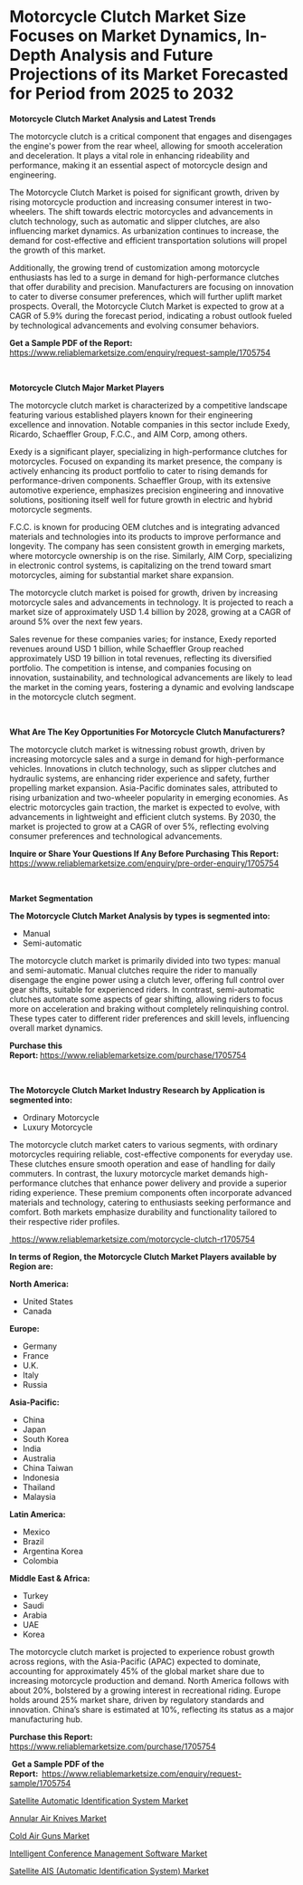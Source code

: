 <p><h1>Motorcycle Clutch Market Size Focuses on Market Dynamics, In-Depth Analysis and Future Projections of its Market Forecasted for Period from 2025 to 2032</h1></p><p><strong>Motorcycle Clutch Market Analysis and Latest Trends</strong></p>
<p><p>The motorcycle clutch is a critical component that engages and disengages the engine's power from the rear wheel, allowing for smooth acceleration and deceleration. It plays a vital role in enhancing rideability and performance, making it an essential aspect of motorcycle design and engineering.</p><p>The Motorcycle Clutch Market is poised for significant growth, driven by rising motorcycle production and increasing consumer interest in two-wheelers. The shift towards electric motorcycles and advancements in clutch technology, such as automatic and slipper clutches, are also influencing market dynamics. As urbanization continues to increase, the demand for cost-effective and efficient transportation solutions will propel the growth of this market.</p><p>Additionally, the growing trend of customization among motorcycle enthusiasts has led to a surge in demand for high-performance clutches that offer durability and precision. Manufacturers are focusing on innovation to cater to diverse consumer preferences, which will further uplift market prospects. Overall, the Motorcycle Clutch Market is expected to grow at a CAGR of 5.9% during the forecast period, indicating a robust outlook fueled by technological advancements and evolving consumer behaviors.</p></p>
<p><strong>Get a Sample PDF of the Report:&nbsp;</strong> <a href="https://www.reliablemarketsize.com/enquiry/request-sample/1705754?utm_campaign=1903&utm_medium=2&utm_source=Github&utm_content=ia&utm_term=27032025&utm_id=motorcycle-clutch">https://www.reliablemarketsize.com/enquiry/request-sample/1705754</a></p>
<p>&nbsp;</p>
<p><strong>Motorcycle Clutch Major Market Players</strong></p>
<p><p>The motorcycle clutch market is characterized by a competitive landscape featuring various established players known for their engineering excellence and innovation. Notable companies in this sector include Exedy, Ricardo, Schaeffler Group, F.C.C., and AIM Corp, among others.</p><p>Exedy is a significant player, specializing in high-performance clutches for motorcycles. Focused on expanding its market presence, the company is actively enhancing its product portfolio to cater to rising demands for performance-driven components. Schaeffler Group, with its extensive automotive experience, emphasizes precision engineering and innovative solutions, positioning itself well for future growth in electric and hybrid motorcycle segments.</p><p>F.C.C. is known for producing OEM clutches and is integrating advanced materials and technologies into its products to improve performance and longevity. The company has seen consistent growth in emerging markets, where motorcycle ownership is on the rise. Similarly, AIM Corp, specializing in electronic control systems, is capitalizing on the trend toward smart motorcycles, aiming for substantial market share expansion.</p><p>The motorcycle clutch market is poised for growth, driven by increasing motorcycle sales and advancements in technology. It is projected to reach a market size of approximately USD 1.4 billion by 2028, growing at a CAGR of around 5% over the next few years.</p><p>Sales revenue for these companies varies; for instance, Exedy reported revenues around USD 1 billion, while Schaeffler Group reached approximately USD 19 billion in total revenues, reflecting its diversified portfolio. The competition is intense, and companies focusing on innovation, sustainability, and technological advancements are likely to lead the market in the coming years, fostering a dynamic and evolving landscape in the motorcycle clutch segment.</p></p>
<p>&nbsp;</p>
<p><strong>What Are The Key Opportunities For Motorcycle Clutch Manufacturers?</strong></p>
<p><p>The motorcycle clutch market is witnessing robust growth, driven by increasing motorcycle sales and a surge in demand for high-performance vehicles. Innovations in clutch technology, such as slipper clutches and hydraulic systems, are enhancing rider experience and safety, further propelling market expansion. Asia-Pacific dominates sales, attributed to rising urbanization and two-wheeler popularity in emerging economies. As electric motorcycles gain traction, the market is expected to evolve, with advancements in lightweight and efficient clutch systems. By 2030, the market is projected to grow at a CAGR of over 5%, reflecting evolving consumer preferences and technological advancements.</p></p>
<p><strong>Inquire or Share Your Questions If Any Before Purchasing This Report:</strong> <a href="https://www.reliablemarketsize.com/enquiry/pre-order-enquiry/1705754?utm_campaign=1903&utm_medium=2&utm_source=Github&utm_content=ia&utm_term=27032025&utm_id=motorcycle-clutch">https://www.reliablemarketsize.com/enquiry/pre-order-enquiry/1705754</a></p>
<p>&nbsp;</p>
<p><strong>Market Segmentation</strong></p>
<p><strong>The Motorcycle Clutch Market Analysis by types is segmented into:</strong></p>
<p><ul><li>Manual</li><li>Semi-automatic</li></ul></p>
<p><p>The motorcycle clutch market is primarily divided into two types: manual and semi-automatic. Manual clutches require the rider to manually disengage the engine power using a clutch lever, offering full control over gear shifts, suitable for experienced riders. In contrast, semi-automatic clutches automate some aspects of gear shifting, allowing riders to focus more on acceleration and braking without completely relinquishing control. These types cater to different rider preferences and skill levels, influencing overall market dynamics.</p></p>
<p><strong>Purchase this Report:&nbsp;</strong><a href="https://www.reliablemarketsize.com/purchase/1705754?utm_campaign=1903&utm_medium=2&utm_source=Github&utm_content=ia&utm_term=27032025&utm_id=motorcycle-clutch">https://www.reliablemarketsize.com/purchase/1705754</a></p>
<p>&nbsp;</p>
<p><strong>The Motorcycle Clutch Market Industry Research by Application is segmented into:</strong></p>
<p><ul><li>Ordinary Motorcycle</li><li>Luxury Motorcycle</li></ul></p>
<p><p>The motorcycle clutch market caters to various segments, with ordinary motorcycles requiring reliable, cost-effective components for everyday use. These clutches ensure smooth operation and ease of handling for daily commuters. In contrast, the luxury motorcycle market demands high-performance clutches that enhance power delivery and provide a superior riding experience. These premium components often incorporate advanced materials and technology, catering to enthusiasts seeking performance and comfort. Both markets emphasize durability and functionality tailored to their respective rider profiles.</p></p>
<p><a href="https://www.reliablemarketsize.com/motorcycle-clutch-r1705754?utm_campaign=1903&utm_medium=2&utm_source=Github&utm_content=ia&utm_term=27032025&utm_id=motorcycle-clutch">&nbsp;https://www.reliablemarketsize.com/motorcycle-clutch-r1705754</a></p>
<p><strong>In terms of Region, the Motorcycle Clutch Market Players available by Region are:</strong></p>
<p>
    <p> <strong> North America: </strong>
        <ul>
            <li>United States</li>
            <li>Canada</li>
        </ul>
        </p> 
    <p> <strong> Europe: </strong>
        <ul>
            <li>Germany</li>
            <li>France</li>
            <li>U.K.</li>
            <li>Italy</li>
            <li>Russia</li>
        </ul>
        </p> 
    <p> <strong> Asia-Pacific: </strong>
        <ul>
            <li>China</li>
            <li>Japan</li>
            <li>South Korea</li>
            <li>India</li>
            <li>Australia</li>
            <li>China Taiwan</li>
            <li>Indonesia</li>
            <li>Thailand</li>
            <li>Malaysia</li>
        </ul>
        </p> 
    <p> <strong> Latin America: </strong>
        <ul>
            <li>Mexico</li>
            <li>Brazil</li>
            <li>Argentina Korea</li>
            <li>Colombia</li>
        </ul>
        </p> 
    <p> <strong> Middle East & Africa: </strong>
        <ul>
            <li>Turkey</li>
            <li>Saudi</li>
            <li>Arabia</li>
            <li>UAE</li>
            <li>Korea</li>
        </ul>
    </p>
    </p>
<p><p>The motorcycle clutch market is projected to experience robust growth across regions, with the Asia-Pacific (APAC) expected to dominate, accounting for approximately 45% of the global market share due to increasing motorcycle production and demand. North America follows with about 20%, bolstered by a growing interest in recreational riding. Europe holds around 25% market share, driven by regulatory standards and innovation. China’s share is estimated at 10%, reflecting its status as a major manufacturing hub.</p></p>
<p><strong>Purchase this Report: </strong><a href="https://www.reliablemarketsize.com/purchase/1705754?utm_campaign=1903&utm_medium=2&utm_source=Github&utm_content=ia&utm_term=27032025&utm_id=motorcycle-clutch">https://www.reliablemarketsize.com/purchase/1705754</a></p>
<p>&nbsp;<strong>Get a Sample PDF of the Report:&nbsp;&nbsp;</strong><a href="https://www.reliablemarketsize.com/enquiry/request-sample/1705754?utm_campaign=1903&utm_medium=2&utm_source=Github&utm_content=ia&utm_term=27032025&utm_id=motorcycle-clutch">https://www.reliablemarketsize.com/enquiry/request-sample/1705754</a></p>
<p><strong></strong></p>
<p><p><a href="https://github.com/hamremunazm4/Market-Research-Report-List-1/blob/main/satellite-automatic-identification-system-market.md?utm_campaign=1903&utm_medium=2&utm_source=Github&utm_content=ia&utm_term=27032025&utm_id=motorcycle-clutch">Satellite Automatic Identification System Market</a></p><p><a href="https://github.com/kirstejuvet/Market-Research-Report-List-1/blob/main/annular-air-knives-market.md?utm_campaign=1903&utm_medium=2&utm_source=Github&utm_content=ia&utm_term=27032025&utm_id=motorcycle-clutch">Annular Air Knives Market</a></p><p><a href="https://github.com/godutetraeva/Market-Research-Report-List-1/blob/main/cold-air-guns-market.md?utm_campaign=1903&utm_medium=2&utm_source=Github&utm_content=ia&utm_term=27032025&utm_id=motorcycle-clutch">Cold Air Guns Market</a></p><p><a href="https://github.com/boccalyver5k/Market-Research-Report-List-1/blob/main/intelligent-conference-management-software-market.md?utm_campaign=1903&utm_medium=2&utm_source=Github&utm_content=ia&utm_term=27032025&utm_id=motorcycle-clutch">Intelligent Conference Management Software Market</a></p><p><a href="https://github.com/jhoonatsev/Market-Research-Report-List-1/blob/main/satellite-ais-automatic-identification-system-market.md?utm_campaign=1903&utm_medium=2&utm_source=Github&utm_content=ia&utm_term=27032025&utm_id=motorcycle-clutch">Satellite AIS (Automatic Identification System) Market</a></p></p>